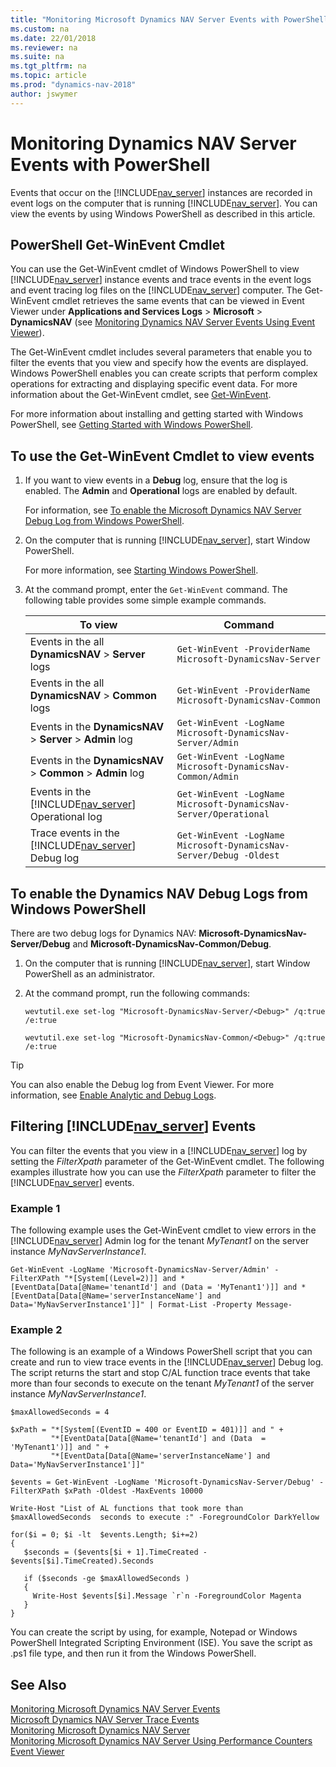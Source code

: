 ```yaml
---
title: "Monitoring Microsoft Dynamics NAV Server Events with PowerShell"
ms.custom: na
ms.date: 22/01/2018
ms.reviewer: na
ms.suite: na
ms.tgt_pltfrm: na
ms.topic: article
ms.prod: "dynamics-nav-2018"
author: jswymer
---
```

# Monitoring Dynamics NAV Server Events with PowerShell
Events that occur on the [!INCLUDE[nav_server](includes/nav_server_md.md)] instances are recorded in event logs on the computer that is running [!INCLUDE[nav_server](includes/nav_server_md.md)]. You can view the events by using Windows PowerShell as described in this article.  

##  <a name="ViewEventsWinPS"></a>PowerShell Get-WinEvent Cmdlet   
You can use the Get-WinEvent cmdlet of Windows PowerShell to view [!INCLUDE[nav_server](includes/nav_server_md.md)] instance events and trace events in the event logs and event tracing log files on the [!INCLUDE[nav_server](includes/nav_server_md.md)] computer. The Get-WinEvent cmdlet retrieves the same events that can be viewed in Event Viewer under **Applications and Services Logs** > **Microsoft** > **DynamicsNAV** (see [Monitoring Dynamics NAV Server Events Using Event Viewer](Monitoring-Microsoft-Dynamics-NAV-Server-Events-in-the-Windows-Event-Log.md)). 
  
The Get-WinEvent cmdlet includes several parameters that enable you to filter the events that you view and specify how the events are displayed. Windows PowerShell enables you can create scripts that perform complex operations for extracting and displaying specific event data. For more information about the Get-WinEvent cmdlet, see [Get-WinEvent](http://go.microsoft.com/fwlink/?LinkID=513535).  
  
For more information about installing and getting started with Windows PowerShell, see [Getting Started with Windows PowerShell](http://go.microsoft.com/fwlink/?LinkID=254637).  
  
## To use the Get-WinEvent Cmdlet to view events  
  
1.  If you want to view events in a **Debug** log, ensure that the log is enabled. The **Admin** and **Operational** logs are enabled by default.  
  
     For information, see [To enable the Microsoft Dynamics NAV Server Debug Log from Windows PowerShell](Monitoring-Microsoft-Dynamics-NAV-Server-Events-with-PowerShell.md#EnableLog).  
  
2.  On the computer that is running [!INCLUDE[nav_server](includes/nav_server_md.md)], start Window PowerShell.  
  
     For more information, see [Starting Windows PowerShell](http://go.microsoft.com/fwlink/?LinkID=513794).  
  
3.  At the command prompt, enter the `Get-WinEvent` command. The following table provides some simple example commands.  
  
    |To view|Command|  
    |-------------|-------------|  
    |Events in the all **DynamicsNAV** > **Server** logs|`Get-WinEvent -ProviderName Microsoft-DynamicsNav-Server`|
    |Events in the all **DynamicsNAV** > **Common** logs|`Get-WinEvent -ProviderName Microsoft-DynamicsNav-Common`|  
    |Events in the **DynamicsNAV** > **Server** > **Admin** log|`Get-WinEvent -LogName Microsoft-DynamicsNav-Server/Admin`|
    |Events in the **DynamicsNAV** > **Common** > **Admin** log|`Get-WinEvent -LogName Microsoft-DynamicsNav-Common/Admin`|  
    |Events in the [!INCLUDE[nav_server](includes/nav_server_md.md)] Operational log|`Get-WinEvent -LogName Microsoft-DynamicsNav-Server/Operational`|  
    |Trace events in the [!INCLUDE[nav_server](includes/nav_server_md.md)] Debug log|`Get-WinEvent -LogName Microsoft-DynamicsNav-Server/Debug -Oldest`|  
  
##  <a name="EnableLog"></a> To enable the Dynamics NAV Debug Logs from Windows PowerShell 

There are two debug logs for Dynamics NAV: **Microsoft-DynamicsNav-Server/Debug** and **Microsoft-DynamicsNav-Common/Debug**.
  
1.  On the computer that is running [!INCLUDE[nav_server](includes/nav_server_md.md)], start Window PowerShell as an administrator.  
  
2.  At the command prompt, run the following commands:  
  
    ```  
    wevtutil.exe set-log "Microsoft-DynamicsNav-Server/<Debug>" /q:true /e:true  
    ```  

    ```  
    wevtutil.exe set-log "Microsoft-DynamicsNav-Common/<Debug>" /q:true /e:true  
    ```  
  
> [!TIP]  
>  You can also enable the Debug log from Event Viewer. For more information, see [Enable Analytic and Debug Logs](http://technet.microsoft.com/en-us/library/cc749492.aspx).  
  
## Filtering [!INCLUDE[nav_server](includes/nav_server_md.md)] Events  
You can filter the events that you view in a [!INCLUDE[nav_server](includes/nav_server_md.md)] log by setting the *FilterXpath* parameter of the Get-WinEvent cmdlet. The following examples illustrate how you can use the *FilterXpath* parameter to filter the [!INCLUDE[nav_server](includes/nav_server_md.md)] events.  
  
### Example 1  
  
The following example uses the Get-WinEvent cmdlet to view errors in the [!INCLUDE[nav_server](includes/nav_server_md.md)] Admin log for the tenant *MyTenant1* on the server instance *MyNavServerInstance1*.  
  
```  
Get-WinEvent -LogName 'Microsoft-DynamicsNav-Server/Admin' -FilterXPath "*[System[(Level=2)]] and *[EventData[Data[@Name='tenantId'] and (Data = 'MyTenant1')]] and *[EventData[Data[@Name='serverInstanceName'] and Data='MyNavServerInstance1']]" | Format-List -Property Message-  
```  
  
### Example 2  
  
The following is an example of a Windows PowerShell script that you can create and run to view trace events in the [!INCLUDE[nav_server](includes/nav_server_md.md)] Debug log. The script returns the start and stop C/AL function trace events that take more than four seconds to execute on the tenant *MyTenant1* of the server instance *MyNavServerInstance1*.  
  
```  
$maxAllowedSeconds = 4  
  
$xPath = "*[System[(EventID = 400 or EventID = 401)]] and " +   
         "*[EventData[Data[@Name='tenantId'] and (Data  = 'MyTenant1')]] and " +  
         "*[EventData[Data[@Name='serverInstanceName'] and Data='MyNavServerInstance1']]"  
  
$events = Get-WinEvent -LogName 'Microsoft-DynamicsNav-Server/Debug' -FilterXPath $xPath -Oldest -MaxEvents 10000  
  
Write-Host "List of AL functions that took more than $maxAllowedSeconds  seconds to execute :" -ForegroundColor DarkYellow  
  
for($i = 0; $i -lt  $events.Length; $i+=2)  
{   
   $seconds = ($events[$i + 1].TimeCreated - $events[$i].TimeCreated).Seconds  
  
   if ($seconds -ge $maxAllowedSeconds )  
   {  
     Write-Host $events[$i].Message `r`n -ForegroundColor Magenta  
   }  
}  
```  
  
 You can create the script by using, for example, Notepad or Windows PowerShell Integrated Scripting Environment \(ISE\). You save the script as .ps1 file type, and then run it from the Windows PowerShell.  
  
## See Also  
 [Monitoring Microsoft Dynamics NAV Server Events](Monitoring-Microsoft-Dynamics-NAV-Server-Events.md)   
 [Microsoft Dynamics NAV Server Trace Events](Microsoft-Dynamics-NAV-Server-Trace-Events.md)   
 [Monitoring Microsoft Dynamics NAV Server](Monitoring-Microsoft-Dynamics-NAV-Server.md)   
 [Monitoring Microsoft Dynamics NAV Server Using Performance Counters](Monitoring-Microsoft-Dynamics-NAV-Server-Using-Performance-Counters.md)  
 [Event Viewer](http://go.microsoft.com/fwlink/?LinkID=314067)